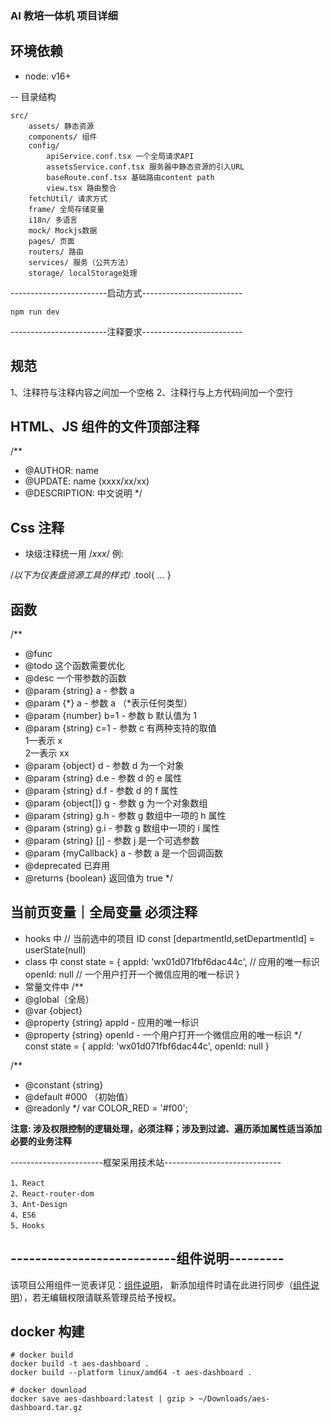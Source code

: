 ###  AI 教培一体机   项目详细

## 环境依赖

- node: v16+

-- 目录结构

```
src/
    assets/ 静态资源
    components/ 组件
    config/
        apiService.conf.tsx 一个全局请求API
        assetsService.conf.tsx 服务器中静态资源的引入URL
        baseRoute.conf.tsx 基础路由content path
        view.tsx 路由整合
    fetchUtil/ 请求方式
    frame/ 全局存储变量
    i18n/ 多语言
    mock/ Mockjs数据
    pages/ 页面
    routers/ 路由
    services/ 服务（公共方法）
    storage/ localStorage处理
```

------------------------启动方式-------------------------

```
npm run dev
```

------------------------注释要求-------------------------

## 规范

1、注释符与注释内容之间加一个空格
2、注释行与上方代码间加一个空行

## HTML、JS 组件的文件顶部注释

/\*\*

- @AUTHOR: name
- @UPDATE: name (xxxx/xx/xx)
- @DESCRIPTION: 中文说明
  \*/

## Css 注释

- 块级注释统一用 /_xxx_/
  例:

/_以下为仪表盘资源工具的样式_/
.tool{
...
}

## 函数

/\*\*

- @func
- @todo 这个函数需要优化
- @desc 一个带参数的函数
- @param {string} a - 参数 a
- @param {*} a - 参数 a （*表示任何类型）
- @param {number} b=1 - 参数 b 默认值为 1
- @param {string} c=1 - 参数 c 有两种支持的取值</br>1—表示 x</br>2—表示 xx
- @param {object} d - 参数 d 为一个对象
- @param {string} d.e - 参数 d 的 e 属性
- @param {string} d.f - 参数 d 的 f 属性
- @param {object[]} g - 参数 g 为一个对象数组
- @param {string} g.h - 参数 g 数组中一项的 h 属性
- @param {string} g.i - 参数 g 数组中一项的 i 属性
- @param {string} [j] - 参数 j 是一个可选参数
- @param {myCallback} a - 参数 a 是一个回调函数
- @deprecated 已弃用
- @returns {boolean} 返回值为 true
  \*/

## 当前页变量｜全局变量 必须注释

- hooks 中
  // 当前选中的项目 ID
  const [departmentId,setDepartmentId] = userState(null)
- class 中
  const state = {
  appId: 'wx01d071fbf6dac44c', // 应用的唯一标识
  openId: null // 一个用户打开一个微信应用的唯一标识
  }
- 常量文件中
  /\*\*
- @global（全局）
- @var {object}
- @property {string} appId - 应用的唯一标识
- @property {string} openId - 一个用户打开一个微信应用的唯一标识
  \*/
  const state = {
  appId: 'wx01d071fbf6dac44c',
  openId: null
  }

/\*\*

- @constant {string}
- @default #000 （初始值）
- @readonly
  \*/
  var COLOR_RED = '#f00';

**注意: 涉及权限控制的逻辑处理，必须注释；涉及到过滤、遍历添加属性适当添加必要的业务注释**

-----------------------框架采用技术站-----------------------------

```
1、React
2、React-router-dom
3、Ant-Design
4、ES6
5、Hooks
```

## ---------------------------组件说明---------

该项目公用组件一览表详见：[组件说明](https://zhc3o5gmf9.feishu.cn/wiki/wikcnobBK5P5Xt63Qyhs1Ke9Noh "组件说明")，
新添加组件时请在此进行同步（[组件说明](https://zhc3o5gmf9.feishu.cn/wiki/wikcnobBK5P5Xt63Qyhs1Ke9Noh "组件说明")），若无编辑权限请联系管理员给予授权。

## docker 构建

```shell
# docker build
docker build -t aes-dashboard .
docker build --platform linux/amd64 -t aes-dashboard . 

# docker download
docker save aes-dashboard:latest | gzip > ~/Downloads/aes-dashboard.tar.gz
```
